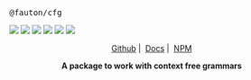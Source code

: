 <p align="center">
  <pre align>@fauton/cfg</pre>
  <img src="https://img.shields.io/bundlephobia/minzip/@fauton/cfg?label=minzipped&style=flat&color=%23bb0a1e"/>
  <img src="https://img.shields.io/npm/dw/@fauton/cfg?style=flat&color=orange"/>
  <img src="https://img.shields.io/github/issues/devorein/fauton/cfg?color=yellow&label=issues"/>
  <img src="https://img.shields.io/npm/v/@fauton/cfg?color=%2303C04A"/>
  <img src="https://img.shields.io/codecov/c/github/devorein/fauton?flag=cfg&color=blue"/>
  <img src="https://img.shields.io/librariesio/release/npm/@fauton/cfg?color=%234B0082"/>
</p>

<p align="center"><a href="https://github.com/Devorein/fauton/tree/main/packages/cfg">Github</a>&nbsp;|&nbsp;
  <a href="https://docs.fauton.xyz/docs/cfg/">Docs</a>&nbsp;|&nbsp;
  <a href="https://www.npmjs.com/package/@fauton/cfg">NPM</a>
</p>

<p align="center"><b>A package to work with context free grammars</b></p>
